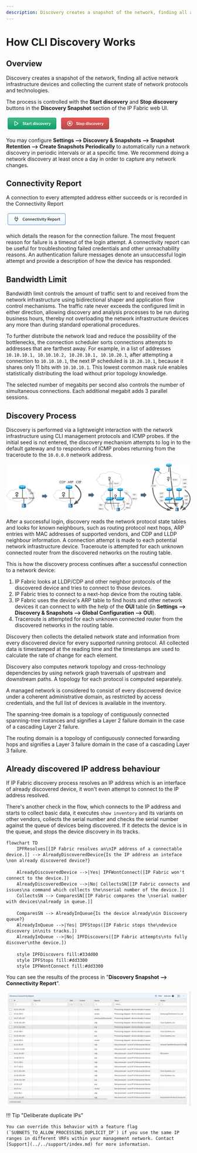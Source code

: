 ```yaml
---
description: Discovery creates a snapshot of the network, finding all active network infrastructure devices and collecting the current state of network protocols and collecting the current state of network protocols and technologies.
---
```


# How CLI Discovery Works

## Overview

Discovery creates a snapshot of the network, finding all active network infrastructure devices and collecting the current state of network protocols and technologies.

The process is controlled with the **Start discovery** and **Stop discovery** buttons in the **Discovery Snapshot** section of the IP Fabric web UI.

![Start discovery](cli_discovery/start.png) ![Stop discovery](cli_discovery/stop.png)

You may configure **Settings --> Discovery & Snapshots --> Snapshot Retention
--> Create Snapshots Periodically** to automatically run a network discovery in
periodic intervals or at a specific time. We recommend doing a network
discovery at least once a day in order to capture any network changes.

## Connectivity Report

A connection to every attempted address either succeeds or is recorded in the Connectivity Report

![Connectivity Report](cli_discovery/connectivity_report.png)

which details the reason for the connection failure. The most frequent reason for failure is a timeout of the login attempt. A connectivity report can be useful for troubleshooting failed credentials and other unreachability reasons. An authentication failure messages denote an unsuccessful login attempt and provide a description of how the device has responded.

## Bandwidth Limit

Bandwidth limit controls the amount of traffic sent to and received from the network infrastructure using bidirectional shaper and application flow control mechanisms. The traffic rate never exceeds the configured limit in either direction, allowing discovery and analysis processes to be run during business hours, thereby not overloading the network infrastructure devices any more than during standard operational procedures.

To further distribute the network load and reduce the possibility of the bottlenecks, the connection scheduler sorts connections attempts to addresses that are farthest away. For example, in a list of addresses `10.10.10.1, 10.10.10.2, 10.20.10.1, 10.10.20.1`, after attempting a
connection to `10.10.10.1`, the next IP scheduled is `10.20.10.1`, because it shares only 11 bits with `10.10.10.1`. This lowest common mask rule enables statistically distributing the load without prior topology knowledge.

The selected number of megabits per second also controls the number of simultaneous connections. Each additional megabit adds 3 parallel sessions.

## Discovery Process

Discovery is performed via a lightweight interaction with the network infrastructure using CLI management protocols and ICMP probes. If the initial seed is not entered, the discovery mechanism attempts to log in to the default gateway and to responders of ICMP probes returning from the traceroute to the `10.0.0.0` network address.

![discovery process](cli_discovery/discovery.png)

After a successful login, discovery reads the network protocol state tables and looks for known neighbours, such as routing protocol next hops, ARP entries with MAC addresses of supported vendors, and CDP and LLDP neighbour information. A connection attempt is made to each potential network infrastructure device. Traceroute is attempted for each unknown connected router from the discovered networks on the routing table.

This is how the discovery process continues after a successful connection to a network device:

1.  IP Fabric looks at LLDP/CDP and other neighbor protocols of the discovered device and tries to connect to those devices.
2.  IP Fabric tries to connect to a next-hop device from the routing table.
3.  IP Fabric uses the device's ARP table to find hosts and other network devices it can connect to with the help of the **OUI** table (in **Settings --> Discovery & Snapshots --> Global Configuration --> OUI**).
4.  Traceroute is attempted for each unknown connected router from the discovered networks in the routing table.

Discovery then collects the detailed network state and information from every discovered device for every supported running protocol. All collected data is timestamped at the reading time and the timestamps are used to calculate the rate of change for each element.

Discovery also computes network topology and cross-technology dependencies by using network graph traversals of upstream and downstream paths. A topology for each protocol is computed separately.

A managed network is considered to consist of every discovered device under a coherent administrative domain, as restricted by access credentials, and the full list of devices is available in the inventory.

The spanning-tree domain is a topology of contiguously connected spanning-tree instances and signifies a Layer 2 failure domain in the case of a cascading Layer 2 failure.

The routing domain is a topology of contiguously connected forwarding hops and signifies a Layer 3 failure domain in the case of a cascading Layer 3 failure.


## Already discovered IP address behaviour

If IP Fabric discovery process resolves an IP address which is an interface of already discovered device, it won't even attempt to connect to the IP address resolved.

There's another check in the flow, which connects to the IP address and starts to collect basic data, it executes `show inventory` and its variants on other vendors, collects the serial number and checks the serial number against the queue of devices being discovered. If it detects the device is in the queue, and stops the device discovery in its tracks.


```mermaid
flowchart TD
    IPFResolves[[IP Fabric resolves an\nIP address of a connectable device.]] --> AlreadyDiscoveredDevice{Is the IP address an inteface \non already discovered device?}
    
    AlreadyDiscoveredDevice -->|Yes| IPFWontConnect([IP Fabric won't connect to the device.])
    AlreadyDiscoveredDevice -->|No| CollectsSN[[IP Fabric connects and issues\na command which collects the\nserial number of the device.]]
    CollectsSN --> ComparesSN[[IP Fabric compares the \nserial number with devices\nalready in queue.]]

    ComparesSN --> AlreadyInQueue{Is the device already\nin Discovery queue?}
    AlreadyInQueue -->|Yes| IPFStops([IP Fabric stops the\ndevice discovery in\nits tracks.])
    AlreadyInQueue -->|No| IPFDiscovers([IP Fabric attempts\nto fully discover\nthe device.])
    
    style IPFDiscovers fill:#33dd00
    style IPFStops fill:#dd3300
    style IPFWontConnect fill:#dd3300
```

You can see the results of the process in "**Discovery Snapshot --> Connectivity Report**".

![Connectivity Report](cli_discovery/already_discovered_or_in_queue.png)

!!! Tip "Deliberate duplicate IPs"

    You can override this behavior with a feature flag (`SUBNETS_TO_ALLOW_PROCESSING_DUPLICIT_IP`) if you use the same IP ranges in different VRFs within your management network. Contact [Support](../../support/index.md) for more information.
